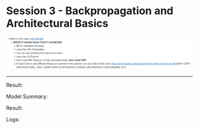 # Session 3 - Backpropagation and Architectural Basics

![Task](https://raw.githubusercontent.com/pandian-raja/EVA8/main/Resources/S3/s3_part_3.png)


---

Result: 

Model Summary: 


Result:


Logs:
